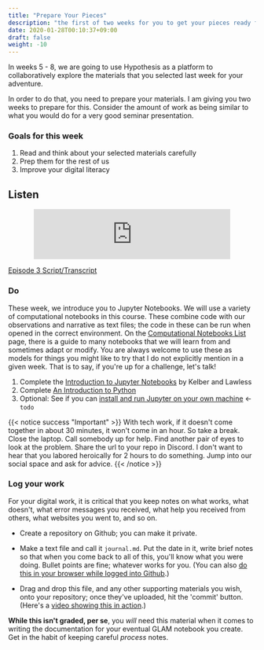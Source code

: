 ```yaml
---
title: "Prepare Your Pieces"
description: "the first of two weeks for you to get your pieces ready for discussion"
date: 2020-01-28T00:10:37+09:00
draft: false
weight: -10
---
```


In weeks 5 - 8, we are going to use Hypothesis as a platform to collaboratively explore the materials that you selected last week for your adventure.

In order to do that, you need to prepare your materials. I am giving you two weeks to prepare for this. Consider the amount of work as being similar to what you would do for a very good seminar presentation.

### Goals for this week

1. Read and think about your selected materials carefully
2. Prep them for the rest of us
3. Improve your digital literacy

## Listen

<div align="center"><iframe src="https://anchor.fm/dr-graham/embed/episodes/HIST4916a-Episode-3-Prepare-Yourself-enkl9o" height="102px" width="400px" frameborder="0" scrolling="no"></iframe></div>

[Episode 3 Script/Transcript](transcripts/episode3)

### Do

These week, we introduce you to Jupyter Notebooks. We will use a variety of computational notebooks in this course. These combine code with our observations and narrative as text files; the code in these can be run when opened in the correct environment. On the [Computational Notebooks List](/building/technotes-toc) page, there is a guide to many notebooks that we will learn from and sometimes adapt or modify. You are always welcome to use these as models for things you might like to try that I do not explicitly mention in a given week. That is to say, if you're up for a challenge, let's talk!

1. Complete the [Introduction to Jupyter Notebooks](https://mybinder.org/v2/gh/shawngraham/dhmuse-notebooks/master?urlpath=notebooks/getting-started-with-jupyter.ipynb) by Kelber and Lawless
2. Complete [An Introduction to Python](https://mybinder.org/v2/gh/shawngraham/dhmuse-notebooks/master?urlpath=python-basics-1.ipynb)
3. Optional: See if you can [install and run Jupyter on your own machine](#) <-`todo`

{{< notice success "Important" >}} With tech work, if it doesn't come together in about 30 minutes, it won't come in an hour. So take a break. Close the laptop. Call somebody up for help. Find another pair of eyes to look at the problem. Share the url to your repo in Discord. I don't want to hear that you labored heroically for 2 hours to do something. Jump into our social space and ask for advice.
{{< /notice >}}

### Log your work

For your digital work, it is critical that you keep notes on what works, what doesn't, what error messages you received, what help you received from others, what websites you went to, and so on.

+ Create a repository on Github; you can make it private.

+ Make a text file and call it `journal.md`. Put the date in it, write brief notes so that when you come back to all of this, you'll know what you were doing. Bullet points are fine; whatever works for you. (You can also [do this in your browser while logged into Github](building/github-guidance/#making-a-new-text-file-on-github).)

+ Drag and drop this file, and any other supporting materials you wish, onto your repository; once they've uploaded, hit the 'commit' button. (Here's a [video showing this in action](building/github-guidance/#uploading-a-file-into-github).)

**While this isn't graded, per se**, you _will_ need this material when it comes to writing the documentation for your eventual GLAM notebook you create. Get in the habit of keeping careful _process_ notes.
